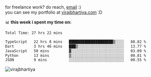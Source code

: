 for freelance work? do reach, [email](mailto:vlbhartiya@gmail.com) :)<br/>
you can see my portfolio at [virajbhartiya.com](https://virajbhartiya.com) :D

📊 **this week i spent my time on:**

<!--START_SECTION:waka-->

```txt
Total Time: 27 hrs 22 mins

TypeScript   22 hrs 8 mins   ████████████████████▒░░░░   80.82 %
Dart         3 hrs 46 mins   ███▒░░░░░░░░░░░░░░░░░░░░░   13.77 %
JavaScript   50 mins         ▓░░░░░░░░░░░░░░░░░░░░░░░░   03.09 %
Python       13 mins         ▒░░░░░░░░░░░░░░░░░░░░░░░░   00.81 %
JSON         9 mins          ░░░░░░░░░░░░░░░░░░░░░░░░░   00.55 %
```

<!--END_SECTION:waka-->

<p align="left"> <img src="https://komarev.com/ghpvc/?username=virajbhartiya&color=blue" alt="virajbhartiya" /> </p>
